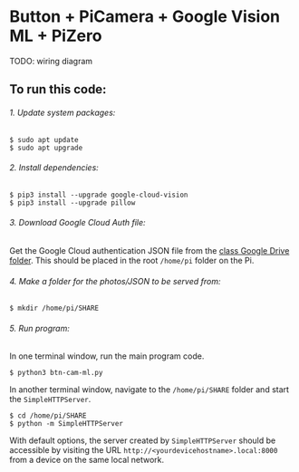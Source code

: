 # Button + PiCamera + Google Vision ML + PiZero

TODO: wiring diagram

## To run this code:

###### 1. Update system packages:

```
$ sudo apt update
$ sudo apt upgrade
```

###### 2. Install dependencies:

```
$ pip3 install --upgrade google-cloud-vision
$ pip3 install --upgrade pillow
```

###### 3. Download Google Cloud Auth file:

Get the Google Cloud authentication JSON file from the [class Google Drive folder](https://drive.google.com/drive/folders/1q5ubmlic-o_oINPMw7kb9pr6ub2ZcMOs). This should be placed in the root `/home/pi` folder on the Pi.

###### 4. Make a folder for the photos/JSON to be served from:

```
$ mkdir /home/pi/SHARE
```

###### 5. Run program:

In one terminal window, run the main program code.

```
$ python3 btn-cam-ml.py
```

In another terminal window, navigate to the `/home/pi/SHARE` folder and start the `SimpleHTTPServer`.

```
$ cd /home/pi/SHARE
$ python -m SimpleHTTPServer
```

With default options, the server created by `SimpleHTTPServer` should be accessible by visiting the URL `http://<yourdevicehostname>.local:8000` from a device on the same local network.
